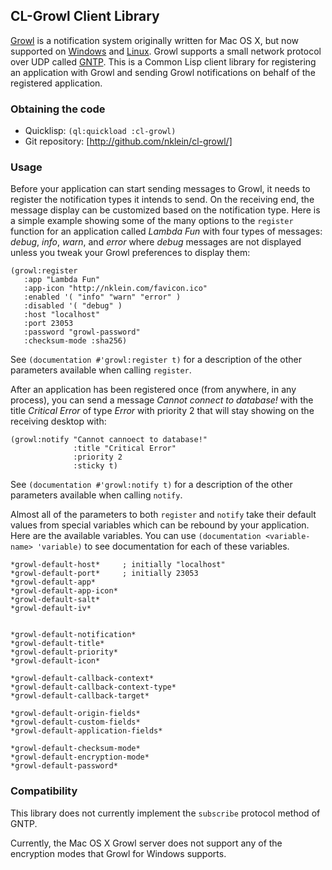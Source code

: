 ## CL-Growl Client Library

[Growl](growl) is a notification system originally written for Mac OS
X, but now supported on [Windows](gfw) and [Linux](gfl).  Growl
supports a small network protocol over UDP called [GNTP](gntp).  This
is a Common Lisp client library for registering an application with
Growl and sending Growl notifications on behalf of the registered
application.

  [growl]: http://growl.info
  [gfw]: http://www.growlforwindows.com/gfw/
  [gfl]: http://mattn.github.io/growl-for-linux/
  [gntp]: http://growl.info/documentation/developer/gntp.php

### Obtaining the code

* Quicklisp: `(ql:quickload :cl-growl)`
* Git repository: [http://github.com/nklein/cl-growl/]

### Usage

Before your application can start sending messages to Growl, it needs
to register the notification types it intends to send. On the
receiving end, the message display can be customized based on the
notification type.  Here is a simple example showing some of the many
options to the `register` function for an application called _Lambda
Fun_ with four types of messages: _debug_, _info_, _warn_, and _error_
where _debug_ messages are not displayed unless you tweak your Growl
preferences to display them:

    (growl:register
       :app "Lambda Fun"
       :app-icon "http://nklein.com/favicon.ico"
       :enabled '( "info" "warn" "error" )
       :disabled '( "debug" )
       :host "localhost"
       :port 23053
       :password "growl-password"
       :checksum-mode :sha256)

See `(documentation #'growl:register t)` for a description of the
other parameters available when calling `register`.

After an application has been registered once (from anywhere, in any
process), you can send a message _Cannot connect to database!_ with
the title _Critical Error_ of type _Error_ with priority 2 that will
stay showing on the receiving desktop with:

    (growl:notify "Cannot cannoect to database!"
	              :title "Critical Error"
                  :priority 2
                  :sticky t)

See `(documentation #'growl:notify t)` for a description of the
other parameters available when calling `notify`.

Almost all of the parameters to both `register` and `notify` take
their default values from special variables which can be rebound by
your application.  Here are the available variables.  You can use
`(documentation <variable-name> 'variable)` to see documentation for
each of these variables.

    *growl-default-host*     ; initially "localhost"
    *growl-default-port*     ; initially 23053
    *growl-default-app*
    *growl-default-app-icon*
    *growl-default-salt*
    *growl-default-iv*


    *growl-default-notification*
    *growl-default-title*
    *growl-default-priority*
    *growl-default-icon*

    *growl-default-callback-context*
    *growl-default-callback-context-type*
    *growl-default-callback-target*

    *growl-default-origin-fields*
    *growl-default-custom-fields*
    *growl-default-application-fields*

    *growl-default-checksum-mode*
    *growl-default-encryption-mode*
    *growl-default-password*

### Compatibility

This library does not currently implement the `subscribe` protocol
method of GNTP.

Currently, the Mac OS X Growl server does not support any of the
encryption modes that Growl for Windows supports.
